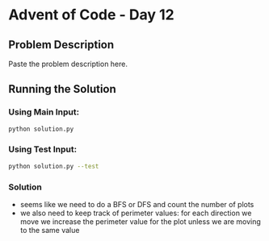 # Advent of Code - Day 12

## Problem Description

Paste the problem description here.

## Running the Solution

### Using Main Input:
```bash
python solution.py
```

### Using Test Input:
```bash
python solution.py --test
```

### Solution
- seems like we need to do a BFS or DFS and count the number of plots
- we also need to keep track of perimeter values: for each direction we move we increase
the perimeter value for the plot unless we are moving to the same value